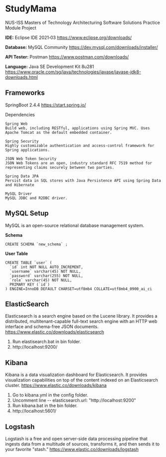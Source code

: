 # StudyMama
NUS-ISS Masters of Technology
Architecturing Software Solutions
Practice Module Project

**IDE:** Eclipse IDE 2021‑03 https://www.eclipse.org/downloads/

**Database:**  MySQL Community https://dev.mysql.com/downloads/installer/

**API Tester:** Postman https://www.postman.com/downloads/

**Language:** Java SE Development Kit 8u281 https://www.oracle.com/sg/java/technologies/javase/javase-jdk8-downloads.html

Frameworks
-
SpringBoot 2.4.4
https://start.spring.io/

Dependencies
```
Spring Web
Build web, including RESTful, applications using Spring MVC. Uses Apache Tomcat as the default embedded container.

Spring Security
Highly customizable authentication and access-control framework for Spring applications.

JSON Web Token Security
JSON Web Tokens are an open, industry standard RFC 7519 method for representing claims securely between two parties.

Spring Data JPA
Persist data in SQL stores with Java Persistence API using Spring Data and Hibernate

MySQL Driver
MySQL JDBC and R2DBC driver.
```

MySQL Setup
-
MySQL is an open-source relational database management system.

**Schema**
```
CREATE SCHEMA `new_schema` ;
```

**User Table**
```
CREATE TABLE `user` (
  `id` int NOT NULL AUTO_INCREMENT,
  `username` varchar(45) NOT NULL,
  `password` varchar(255) NOT NULL,
  `role` varchar(45) NOT NULL,
  PRIMARY KEY (`id`)
) ENGINE=InnoDB DEFAULT CHARSET=utf8mb4 COLLATE=utf8mb4_0900_ai_ci
```

ElasticSearch
-
Elasticsearch is a search engine based on the Lucene library. It provides a distributed, multitenant-capable full-text search engine with an HTTP web interface and schema-free JSON documents.
https://www.elastic.co/downloads/elasticsearch

1. Run elastisearch.bat in bin folder.
2. http://localhost:9200/

Kibana
-
Kibana is a data visualization dashboard for Elasticsearch. It provides visualization capabilities on top of the content indexed on an Elasticsearch cluster.
https://www.elastic.co/downloads/kibana

1. Go to kibana.yml in the config folder.
2. Uncomment line -- elasticsearch.url: "http://localhost:9200"
3. Run kibana.bat in the bin folder.
4. http://localhost:5601/

Logstash
-
Logstash is a free and open server-side data processing pipeline that ingests data from a multitude of sources, transforms it, and then sends it to your favorite "stash."
https://www.elastic.co/downloads/logstash


